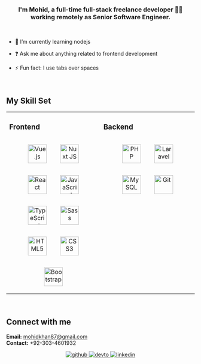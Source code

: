 
### <div align="center">I'm Mohid, a full-time full-stack freelance developer 👨‍💻 working remotely as Senior Software Engineer.</div>  

<br />

- 🌱 I’m currently learning nodejs
  

- ❓ Ask me about anything related to frontend development
  

- ⚡ Fun fact: I use tabs over spaces  
  

<br/>  


## My Skill Set  
<table style="width:100%;">
<tr>
<td valign="top" width="50%">

### Frontend  
<div align="center">
    <img style="margin: 16px" src="https://profilinator.rishav.dev/skills-assets/vuejs-original-wordmark.svg" alt="Vue.js" height="50" />  
    <img style="margin: 16px" src="https://profilinator.rishav.dev/skills-assets/nuxt.png" alt="Nuxt JS" height="50" />
    <img style="margin: 16px" src="https://profilinator.rishav.dev/skills-assets/react-original-wordmark.svg" alt="React" height="50" />  
    <img style="margin: 16px" src="https://profilinator.rishav.dev/skills-assets/javascript-original.svg" alt="JavaScript" height="50" />
    <img style="margin: 16px" src="https://profilinator.rishav.dev/skills-assets/typescript-original.svg" alt="TypeScript" height="50" />
    <img style="margin: 16px" src="https://profilinator.rishav.dev/skills-assets/sass-original.svg" alt="Sass" height="50" />  
    <img style="margin: 16px" src="https://profilinator.rishav.dev/skills-assets/html5-original-wordmark.svg" alt="HTML5" height="50" />
    <img style="margin: 16px" src="https://profilinator.rishav.dev/skills-assets/css3-original-wordmark.svg" alt="CSS3" height="50" />  
    <img style="margin: 16px" src="https://profilinator.rishav.dev/skills-assets/bootstrap-plain.svg" alt="Bootstrap" height="50" />
</div>
</td>
<td valign="top" width="50%">

### Backend  
<div align="center">  
<img style="margin: 16px" src="https://profilinator.rishav.dev/skills-assets/php-original.svg" alt="PHP" height="50" />  
<img style="margin: 16px" src="https://profilinator.rishav.dev/skills-assets/laravel-plain-wordmark.svg" alt="Laravel" height="50" />  
<img style="margin: 16px" src="https://profilinator.rishav.dev/skills-assets/mysql-original-wordmark.svg" alt="MySQL" height="50" />  
<img style="margin: 16px" src="https://profilinator.rishav.dev/skills-assets/git-scm-icon.svg" alt="Git" height="50" />  
</div>
</td>
</tr>
</table>
<br/>  

## Connect with me  
<b>Email:</b> mohidkhan87@gmail.com <br> <b>Contact:</b> +92-303-4601932  
<div align="center">
<a href="https://github.com/mohidkhan87" target="_blank">
<img src=https://img.shields.io/badge/github-%2324292e.svg?&style=for-the-badge&logo=github&logoColor=white alt=github style="margin-bottom: 5px;" />
</a>
<a href="https://mohidk.com" target="_blank">
<img src=https://img.shields.io/badge/dev.to-%2308090A.svg?&style=for-the-badge&logo=dev.to&logoColor=white alt=devto style="margin-bottom: 5px;" />
</a>
<a href="https://www.linkedin.com/in/mohid-khan-317065170/" target="_blank">
<img src=https://img.shields.io/badge/linkedin-%231E77B5.svg?&style=for-the-badge&logo=linkedin&logoColor=white alt=linkedin style="margin-bottom: 5px;" />
</a>  
</div>  
